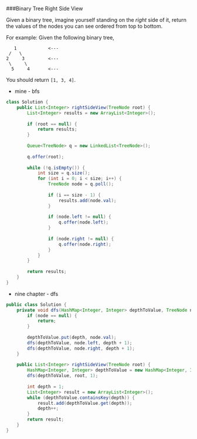 ###Binary Tree Right Side View

Given a binary tree, imagine yourself standing on the *right* side of it, return the values of the nodes you can see ordered from top to bottom.

For example:
Given the following binary tree,

```
   1            <---
 /   \
2     3         <---
 \     \
  5     4       <---
```

You should return `[1, 3, 4]`.



* mine - bfs

```java
class Solution {
    public List<Integer> rightSideView(TreeNode root) {
        List<Integer> results = new ArrayList<Integer>();
        
        if (root == null) {
            return results;
        }
        
        Queue<TreeNode> q = new LinkedList<TreeNode>();
        
        q.offer(root);
        
        while (!q.isEmpty()) {
            int size = q.size();
            for (int i = 0; i < size; i++) {
                TreeNode node = q.poll();
                
                if (i == size - 1) {
                    results.add(node.val);
                }
                
                if (node.left != null) {
                    q.offer(node.left);
                }
                
                if (node.right != null) {
                    q.offer(node.right);
                }
            }
        }
        
        return results;
    }
}
```





* nine chapter - dfs

```java
public class Solution {
    private void dfs(HashMap<Integer, Integer> depthToValue, TreeNode node, int depth) {
        if (node == null) {
            return;
        }
        
        depthToValue.put(depth, node.val);
        dfs(depthToValue, node.left, depth + 1);
        dfs(depthToValue, node.right, depth + 1);
    }
    
    public List<Integer> rightSideView(TreeNode root) {
        HashMap<Integer, Integer> depthToValue = new HashMap<Integer, Integer>();
        dfs(depthToValue, root, 1);
        
        int depth = 1;
        List<Integer> result = new ArrayList<Integer>();
        while (depthToValue.containsKey(depth)) {
            result.add(depthToValue.get(depth));
            depth++;
        }
        return result;
    }
}
```

